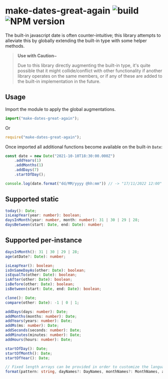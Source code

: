 # make-dates-great-again ![build](https://github.com/dominicbirch/make-dates-great-again/workflows/master/badge.svg) ![NPM version](https://badge.fury.io/js/make-dates-great-again.svg)
The built-in javascript date is often counter-intuitive; this library attempts to alleviate this by globally extending the built-in type with some helper methods.

> __Use with Caution__~ 
> 
> Due to this library directly augmenting the built-in type, it's quite possible that it might collide/conflict with other functionality if another library operates on the same members, or if any of these are added to the built-in implementation in the future.

## Usage
Import the module to apply the global augmentations.
```typescript
import("make-dates-great-again");
```
Or
```javascript
require("make-dates-great-again");
```
Once imported all additional functions become available on the built-in `Date`:
```typescript
const date = new Date("2021-10-10T18:30:00.000Z")
    .addYears(1)
    .addMonths(1)
    .addDays(7)
    .startOfDay();

console.log(date.format("dd/MM/yyyy @hh:mm")) // -> "17/11/2022 12:00"
```

## Supported static
```typescript
today(): Date;
isLeapYear(year: number): boolean;
daysInMonth(year: number, month: number): 31 | 30 | 29 | 28;
daysBetween(start: Date, end: Date): number;
```

## Supported per-instance
```typescript
daysInMonth(): 31 | 30 | 29 | 28;
age(atDate?: Date): number;

isLeapYear(): boolean;
isOnSameDayAs(other: Date): boolean;
isEqualTo(other: Date): boolean;
isAfter(other: Date): boolean;
isBefore(other: Date): boolean;
isBetween(start: Date, end: Date): boolean;

clone(): Date;
compare(other: Date): -1 | 0 | 1;

addDays(days: number): Date;
addMonths(months: number): Date;
addYears(years: number): Date;
addMs(ms: number): Date;
addSeconds(seconds: number): Date;
addMinutes(minutes: number): Date;
addHours(hours: number): Date;

startOfDay(): Date;
startOfMonth(): Date;
startOfYear(): Date;

// Fixed length arrays can be provided in order to customize the language elements like day and month names in order to support a localized format.
format(pattern: string, dayNames?: DayNames, monthNames?: MonthNames, am?: string, pm?: string): string;
```
